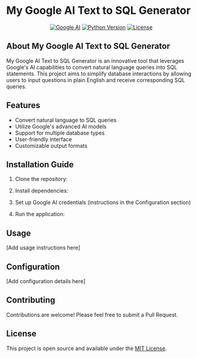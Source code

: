 <p align="center">
<h1>My Google AI Text to SQL Generator</h1>
</p>

<p align="center">
<a href="https://github.com/googlecloudplatform/generative-ai"><img src="https://img.shields.io/badge/Google-AI-blue" alt="Google AI"></a>
<a href="https://www.python.org/"><img src="https://img.shields.io/badge/Python-3.7%2B-blue" alt="Python Version"></a>
<a href="https://opensource.org/licenses/MIT"><img src="https://img.shields.io/badge/License-MIT-blue.svg" alt="License"></a>
</p>

## About My Google AI Text to SQL Generator

My Google AI Text to SQL Generator is an innovative tool that leverages Google's AI capabilities to convert natural language queries into SQL statements. This project aims to simplify database interactions by allowing users to input questions in plain English and receive corresponding SQL queries.

## Features

- Convert natural language to SQL queries
- Utilize Google's advanced AI models
- Support for multiple database types
- User-friendly interface
- Customizable output formats

## Installation Guide

1. Clone the repository:

2. Install dependencies:

3. Set up Google AI credentials (instructions in the Configuration section)

4. Run the application:

## Usage

[Add usage instructions here]

## Configuration

[Add configuration details here]

## Contributing

Contributions are welcome! Please feel free to submit a Pull Request.

## License

This project is open source and available under the [MIT License](LICENSE).
